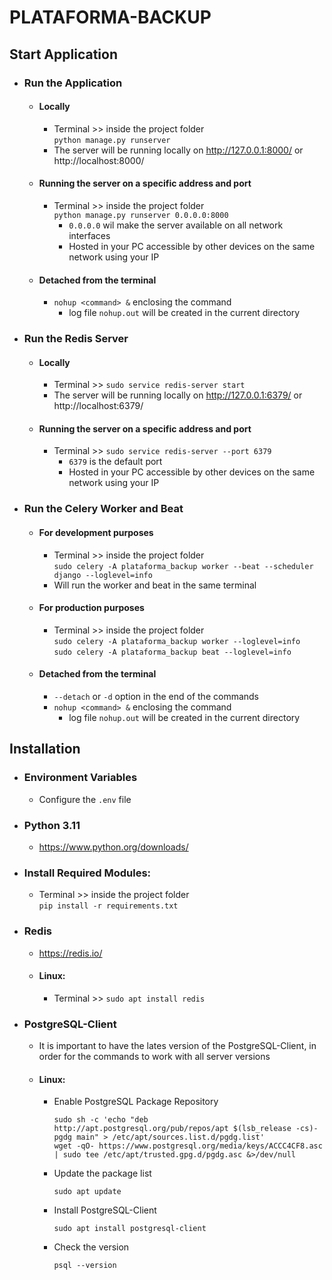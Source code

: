 # PLATAFORMA-BACKUP

## Start Application
- ### Run the Application
  - #### Locally
    - Terminal >> inside the project folder <br>
      ```python manage.py runserver```
    - The server will be running locally on http://127.0.0.1:8000/ or http://localhost:8000/
  - #### Running the server on a specific address and port
    - Terminal >> inside the project folder <br>
      ```python manage.py runserver 0.0.0.0:8000```
      - ``0.0.0.0`` wil make the server available on all network interfaces
      - Hosted in your PC accessible by other devices on the same network using your IP
  - #### Detached from the terminal
    - ``nohup <command> &`` enclosing the command
      - log file ``nohup.out`` will be created in the current directory
- ### Run the Redis Server
  - #### Locally
    - Terminal >> ```sudo service redis-server start```
    - The server will be running locally on http://127.0.0.1:6379/ or http://localhost:6379/
  - #### Running the server on a specific address and port
    - Terminal >> ```sudo service redis-server --port 6379```
      - ``6379`` is the default port
      - Hosted in your PC accessible by other devices on the same network using your IP
- ### Run the Celery Worker and Beat
  - #### For development purposes
    - Terminal >> inside the project folder <br>
      ```sudo celery -A plataforma_backup worker --beat --scheduler django --loglevel=info```
    - Will run the worker and beat in the same terminal
  - #### For production purposes
    - Terminal >> inside the project folder <br>
      ```sudo celery -A plataforma_backup worker --loglevel=info``` <br>
      ```sudo celery -A plataforma_backup beat --loglevel=info```
  - #### Detached from the terminal
    - ``--detach`` or ``-d`` option in the end of the commands
    - ``nohup <command> &`` enclosing the command
      - log file ``nohup.out`` will be created in the current directory


## Installation
- ### Environment Variables
  - Configure the ``.env`` file
- ### Python 3.11
    - https://www.python.org/downloads/
- ### Install Required Modules:
  - Terminal >> inside the project folder <br>
    ```pip install -r requirements.txt```
- ### Redis
  - https://redis.io/
  - #### Linux:
    - Terminal >> ```sudo apt install redis```
- ### PostgreSQL-Client
  - It is important to have the lates version of the PostgreSQL-Client, in order for the commands to work with all server versions
  - #### Linux:
    - Enable PostgreSQL Package Repository
      ```
      sudo sh -c 'echo "deb http://apt.postgresql.org/pub/repos/apt $(lsb_release -cs)-pgdg main" > /etc/apt/sources.list.d/pgdg.list'
      wget -qO- https://www.postgresql.org/media/keys/ACCC4CF8.asc | sudo tee /etc/apt/trusted.gpg.d/pgdg.asc &>/dev/null
      ```
    - Update the package list
      ```
      sudo apt update
      ```
    - Install PostgreSQL-Client
      ```
      sudo apt install postgresql-client
      ```
    - Check the version
      ```
      psql --version
      ```
